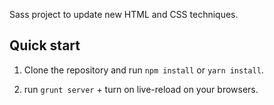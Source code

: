 Sass project to update new HTML and CSS techniques.

## Quick start

1. Clone the repository and run `npm install` or `yarn install`.

2. run `grunt server` + turn on live-reload on your browsers.

